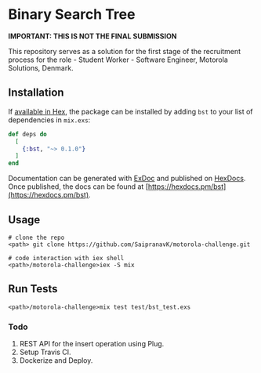 # Binary Search Tree
<b>IMPORTANT: THIS IS NOT THE FINAL SUBMISSION</b>

This repository serves as a solution for the first stage of the recruitment process for the role - Student Worker - Software Engineer, Motorola Solutions, Denmark.

## Installation

If [available in Hex](https://hex.pm/docs/publish), the package can be installed
by adding `bst` to your list of dependencies in `mix.exs`:

```elixir
def deps do
  [
    {:bst, "~> 0.1.0"}
  ]
end
```

Documentation can be generated with [ExDoc](https://github.com/elixir-lang/ex_doc)
and published on [HexDocs](https://hexdocs.pm). Once published, the docs can
be found at [https://hexdocs.pm/bst](https://hexdocs.pm/bst).


## Usage

```
# clone the repo
<path> git clone https://github.com/SaipranavK/motorola-challenge.git

# code interaction with iex shell
<path>/motorola-challenge>iex -S mix 
```

## Run Tests

```
<path>/motorola-challenge>mix test test/bst_test.exs
```

### Todo
1. REST API for the insert operation using Plug.
2. Setup Travis CI.
3. Dockerize and Deploy.